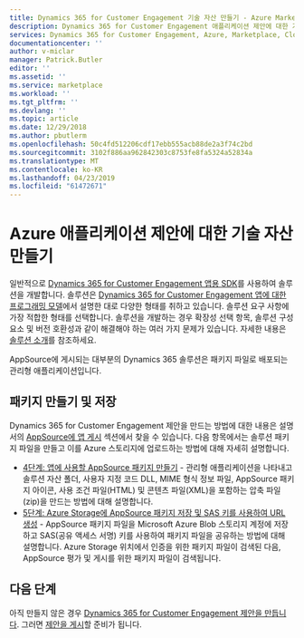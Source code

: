 ```yaml
---
title: Dynamics 365 for Customer Engagement 기술 자산 만들기 - Azure Marketplace | Microsoft Docs
description: Dynamics 365 for Customer Engagement 애플리케이션 제안에 대한 기술 자산을 만듭니다.
services: Dynamics 365 for Customer Engagement, Azure, Marketplace, Cloud Partner Portal, AppSource
documentationcenter: ''
author: v-miclar
manager: Patrick.Butler
editor: ''
ms.assetid: ''
ms.service: marketplace
ms.workload: ''
ms.tgt_pltfrm: ''
ms.devlang: ''
ms.topic: article
ms.date: 12/29/2018
ms.author: pbutlerm
ms.openlocfilehash: 50c4fd512206cdf17ebb555acb88de2a3f74c2bd
ms.sourcegitcommit: 3102f886aa962842303c8753fe8fa5324a52834a
ms.translationtype: MT
ms.contentlocale: ko-KR
ms.lasthandoff: 04/23/2019
ms.locfileid: "61472671"
---
```

# <a name="create-technical-assets-for-azure-application-offer"></a>Azure 애플리케이션 제안에 대한 기술 자산 만들기

일반적으로 [Dynamics 365 for Customer Engagement 앱용 SDK](https://docs.microsoft.com/dynamics365/customer-engagement/developer/get-started-sdk)를 사용하여 솔루션을 개발합니다.  솔루션은 [Dynamics 365 for Customer Engagement 앱에 대한 프로그래밍 모델](https://docs.microsoft.com/dynamics365/customer-engagement/developer/programming-models)에서 설명한 대로 다양한 형태를 취하고 있습니다.  솔루션 요구 사항에 가장 적합한 형태를 선택합니다.  솔루션을 개발하는 경우 확장성 선택 항목, 솔루션 구성 요소 및 버전 호환성과 같이 해결해야 하는 여러 가지 문제가 있습니다.  자세한 내용은 [솔루션 소개](https://docs.microsoft.com/dynamics365/customer-engagement/developer/introduction-solutions)를 참조하세요.

AppSource에 게시되는 대부분의 Dynamics 365 솔루션은 패키지 파일로 배포되는 관리형 애플리케이션입니다.


## <a name="creating-and-storing-the-package"></a>패키지 만들기 및 저장

Dynamics 365 for Customer Engagement 제안을 만드는 방법에 대한 내용은 설명서의 [AppSource에 앱 게시](https://docs.microsoft.com/dynamics365/customer-engagement/developer/publish-app-appsource) 섹션에서 찾을 수 있습니다.  다음 항목에서는 솔루션 패키지 파일을 만들고 이를 Azure 스토리지에 업로드하는 방법에 대해 자세히 설명합니다.

- [4단계: 앱에 사용할 AppSource 패키지 만들기](https://docs.microsoft.com/dynamics365/customer-engagement/developer/create-package-app-appsource) - 관리형 애플리케이션을 나타내고 솔루션 자산 폴더, 사용자 지정 코드 DLL, MIME 형식 정보 파일, AppSource 패키지 아이콘, 사용 조건 파일(HTML) 및 콘텐츠 파일(XML)을 포함하는 압축 파일(zip)을 만드는 방법에 대해 설명합니다.
- [5단계: Azure Storage에 AppSource 패키지 저장 및 SAS 키를 사용하여 URL 생성](https://docs.microsoft.com/dynamics365/customer-engagement/developer/store-appsource-package-azure-storage) - AppSource 패키지 파일을 Microsoft Azure Blob 스토리지 계정에 저장하고 SAS(공유 액세스 서명) 키를 사용하여 패키지 파일을 공유하는 방법에 대해 설명합니다. Azure Storage 위치에서 인증을 위한 패키지 파일이 검색된 다음, AppSource 평가 및 게시를 위한 패키지 파일이 검색됩니다.


## <a name="next-steps"></a>다음 단계

아직 만들지 않은 경우 [Dynamics 365 for Customer Engagement 제안을 만듭니다](./cpp-create-offer.md).  그러면 [제안을 게시](./cpp-publish-offer.md)할 준비가 됩니다.
